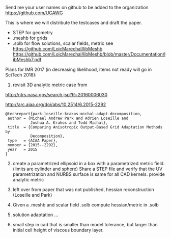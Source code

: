 
Send me your user names on github to be added to the organization
https://github.com/UGAWG 

This is where we will distribute the testcases and draft the paper.

- STEP for geometry
- .meshb for grids
- .solb for flow solutions, scalar fields, metric
see https://github.com/LoicMarechal/libMeshb
https://github.com/LoicMarechal/libMeshb/blob/master/Documentation/libMeshb7.pdf

Plans for IMR 2017 (in decreasing likelihood, items not ready will go in SciTech 2018):

1) revisit 3D analytic metric case from

http://ntrs.nasa.gov/search.jsp?R=20160006030

http://arc.aiaa.org/doi/abs/10.2514/6.2015-2292

```
@techreport{park-loseille-krakos-michal-adapt-decomposition,
 author = {Michael Andrew Park and Adrien Loseille and
           Joshua A. Krakos and Todd Michal},
 title  = {Comparing Anisotropic Output-Based Grid Adaptation Methods by
           Decomposition},
 type   = {AIAA Paper},
 number = {2015--2292},
 year   = 2015
}
```

2) create a parametrized ellipsoid in a box with a parametrized metric field. (limits are cylinder and sphere) Share a STEP file and verify that the UV parametrization and NURBS surface is same for all CAD kernels. provide analytic metric

3) left over from paper that was not published, hessian reconstruction (Loseille and Park)

4) Given a .meshb and scalar field .solb compute hessian/metric in .solb

5) solution adaptation ...

6) small step in cad that is smaller than model tolerance, but larger than initial cell height of viscous boundary layer.
